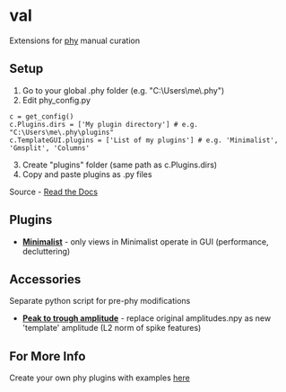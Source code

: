 # val
Extensions for [phy](https://github.com/cortex-lab/phy) manual curation

## Setup
1. Go to your global .phy folder (e.g. "C:\\Users\\me\\.phy")
2. Edit phy_config.py
```
c = get_config()
c.Plugins.dirs = ['My plugin directory'] # e.g. "C:\Users\me\.phy\plugins"
c.TemplateGUI.plugins = ['List of my plugins'] # e.g. 'Minimalist', 'Gmsplit', 'Columns'
```
3. Create "plugins" folder (same path as c.Plugins.dirs)
4. Copy and paste plugins as .py files

Source - [Read the Docs](https://phy.readthedocs.io/en/latest/customization)

## Plugins
* [**Minimalist**](plugins/minimalist.py) - only views in Minimalist operate in GUI (performance, decluttering)

## Accessories
Separate python script for pre-phy modifications
* [**Peak to trough amplitude**](accessories/peak_trough.py) - replace original amplitudes.npy as new 'template' amplitude (L2 norm of spike features)

## For More Info
Create your own phy plugins with examples [here](https://phy.readthedocs.io/en/latest/plugins)
